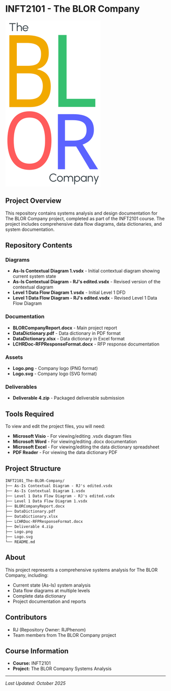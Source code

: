 # INFT2101 - The BLOR Company

![BLOR Company Logo](Logo.png)

## Project Overview

This repository contains systems analysis and design documentation for The BLOR Company project, completed as part of the INFT2101 course. The project includes comprehensive data flow diagrams, data dictionaries, and system documentation.

## Repository Contents

### Diagrams
- **As-Is Contextual Diagram 1.vsdx** - Initial contextual diagram showing current system state
- **As-Is Contextual Diagram - RJ's edited.vsdx** - Revised version of the contextual diagram
- **Level 1 Data Flow Diagram 1.vsdx** - Initial Level 1 DFD
- **Level 1 Data Flow Diagram - RJ's edited.vsdx** - Revised Level 1 Data Flow Diagram

### Documentation
- **BLORCompanyReport.docx** - Main project report
- **DataDictionary.pdf** - Data dictionary in PDF format
- **DataDictionary.xlsx** - Data dictionary in Excel format
- **LCHRDoc-RFPResponseFormat.docx** - RFP response documentation

### Assets
- **Logo.png** - Company logo (PNG format)
- **Logo.svg** - Company logo (SVG format)

### Deliverables
- **Deliverable 4.zip** - Packaged deliverable submission

## Tools Required

To view and edit the project files, you will need:
- **Microsoft Visio** - For viewing/editing .vsdx diagram files
- **Microsoft Word** - For viewing/editing .docx documentation
- **Microsoft Excel** - For viewing/editing the data dictionary spreadsheet
- **PDF Reader** - For viewing the data dictionary PDF

## Project Structure

```
INFT2101_The-BLOR-Company/
├── As-Is Contextual Diagram - RJ's edited.vsdx
├── As-Is Contextual Diagram 1.vsdx
├── Level 1 Data Flow Diagram - RJ's edited.vsdx
├── Level 1 Data Flow Diagram 1.vsdx
├── BLORCompanyReport.docx
├── DataDictionary.pdf
├── DataDictionary.xlsx
├── LCHRDoc-RFPResponseFormat.docx
├── Deliverable 4.zip
├── Logo.png
├── Logo.svg
└── README.md
```

## About

This project represents a comprehensive systems analysis for The BLOR Company, including:
- Current state (As-Is) system analysis
- Data flow diagrams at multiple levels
- Complete data dictionary
- Project documentation and reports

## Contributors

- RJ (Repository Owner: RJPhenom)
- Team members from The BLOR Company project

## Course Information

- **Course:** INFT2101
- **Project:** The BLOR Company Systems Analysis

---

*Last Updated: October 2025*
